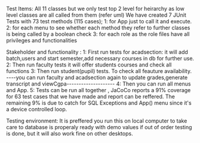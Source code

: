Test Items:
All 11 classes but we only test top 2 level for heirarchy as low level classes are all called from them (refer uml)
We have created 7 JUnit Tests with 73 test methods (115 cases);
1: for App just to call it and execute.
2: for each menu to see whether each method they refer to further classes is being called by a boolean check
3: for each role as the role files have all privileges and functionalities 

Stakeholder and functionality :
1: First run tests for acadsection: it will add batch,users and start semester,add necessary courses in db for further use.
2: Then run faculty tests it will offer students courses and check all functions
3: Then run student(pupil) tests. To check all feauture availability.
----you can run faculty and acadsection again to update grades,generate transcript and viewCgpa--------------------
4: Then you can run all menus and App.
5: Tests can be run all together , JaCoCo reports a 91% coverage for 63 test cases that we have made and report can be reffered.
The remaining 9% is due to catch for SQL Exceptions and App() menu since it's a device controlled loop.

Testing environment:
It is preffered you run this on local computer to take care to database is properaly ready with demo values if out of order testing is done, but it will also work fine on other desktops.


